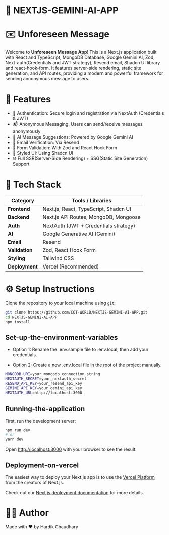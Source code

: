# 🌟 NEXTJS-GEMINI-AI-APP

# ✉️ Unforeseen Message

Welcome to **Unforeseen Message App**! This is a Next.js application built with React and TypeScript, MongoDB Database, Google Gemini AI, Zod, Next-auth(Credentials and JWT strategy), Resend email, Shadcn UI library and react-hook-form. It features server-side rendering, static site generation, and API routes, providing a modern and powerful framework for sending annonymous message to users.

# 🚀 Features

- 🔐 Authentication: Secure login and registration via NextAuth (Credentials & JWT)
- 📬 Anonymous Messaging: Users can send/receive messages anonymously
- 💬 AI Message Suggestions: Powered by Google Gemini AI
- 📮 Email Verification: Via Resend
- 🧾 Form Validation: With Zod and React Hook Form
- 🎨 Styled UI: Using Shadcn UI
- 🌐 Full SSR(Server-Side Rendering) + SSG(Static Site Generation) Support

# 🧰 Tech Stack

| Category       | Tools / Libraries                     |
| -------------- | ------------------------------------- |
| **Frontend**   | Next.js, React, TypeScript, Shadcn UI |
| **Backend**    | Next.js API Routes, MongoDB, Mongoose |
| **Auth**       | NextAuth (JWT + Credentials strategy) |
| **AI**         | Google Generative AI (Gemini)         |
| **Email**      | Resend                                |
| **Validation** | Zod, React Hook Form                  |
| **Styling**    | Tailwind CSS                          |
| **Deployment** | Vercel (Recommended)                  |

# ⚙️ Setup Instructions

Clone the repository to your local machine using `git`:

```bash
git clone https://github.com/COT-WORLD/NEXTJS-GEMINI-AI-APP.git
cd NEXTJS-GEMINI-AI-APP
npm install
```

## Set-up-the-environment-variables

- Option 1: Rename the .env.sample file to .env.local, then add your credentials.

- Option 2: Create a new .env.local file in the root of the project manually.

```bash
MONGODB_URI=your_mongodb_connection_string
NEXTAUTH_SECRET=your_nextauth_secret
RESEND_API_KEY=your_resend_api_key
GEMINI_API_KEY=your_gemini_api_key
NEXTAUTH_URL=http://localhost:3000
```

## Running-the-application

First, run the development server:

```bash
npm run dev
# or
yarn dev
```

Open [http://localhost:3000](http://localhost:3000) with your browser to see the result.

## Deployment-on-vercel

The easiest way to deploy your Next.js app is to use the [Vercel Platform](https://vercel.com/new?utm_medium=default-template&filter=next.js&utm_source=create-next-app&utm_campaign=create-next-app-readme) from the creators of Next.js.

Check out our [Next.js deployment documentation](https://nextjs.org/docs/app/building-your-application/deploying) for more details.

# 🙋‍♂️ Author

Made with ❤️ by Hardik Chaudhary
